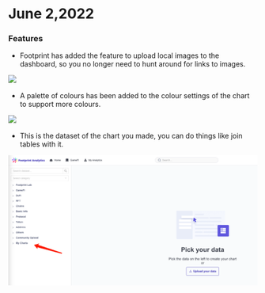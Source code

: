 # June 2,2022

### Features

* Footprint has added the feature to upload local images to the dashboard, so you no longer need to hunt around for links to images.

![](<../../.gitbook/assets/2022-06-02 15.55.07.gif>)

* A palette of colours has been added to the colour settings of the chart to support more colours.

![](<../../.gitbook/assets/2022-06-02 16.20.42.gif>)

* This is the dataset of the chart you made, you can do things like join tables with it.

![](<../../.gitbook/assets/image (47) (2).png>)
